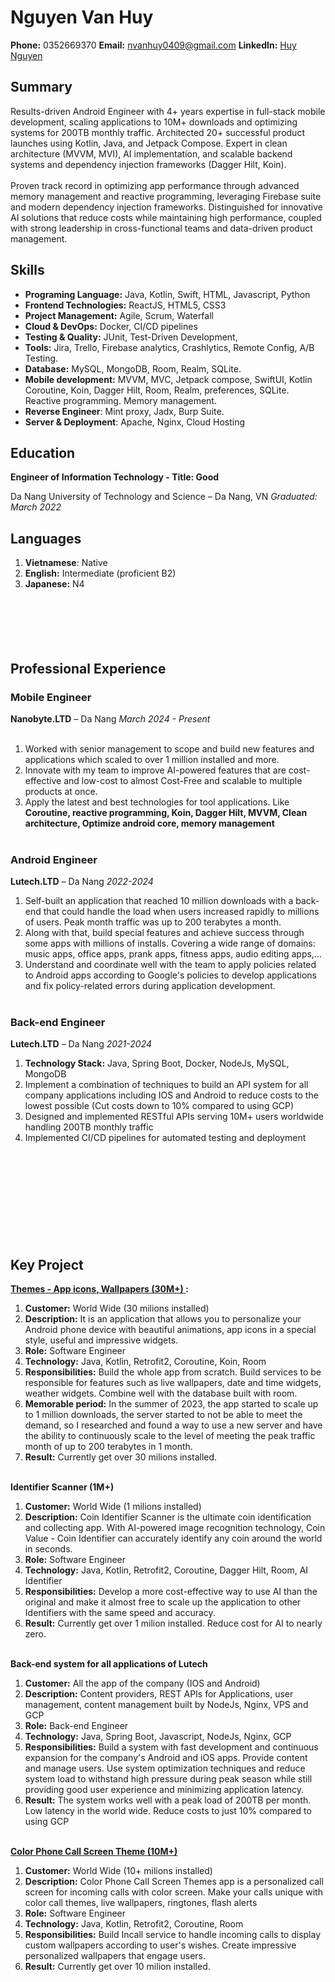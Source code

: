 # Nguyen Van Huy
 
**Phone:** 0352669370
**Email:** nvanhuy0409@gmail.com
**LinkedIn:** [Huy Nguyen](https://www.linkedin.com/in/huy-nguy%E1%BB%85n-3b43a0221/)

## Summary

Results-driven Android Engineer with 4+ years expertise in full-stack mobile development, scaling applications to 10M+ downloads and optimizing systems for 200TB monthly traffic. Architected 20+ successful product launches using Kotlin, Java, and Jetpack Compose. Expert in clean architecture (MVVM, MVI), AI implementation, and scalable backend systems and dependency injection frameworks (Dagger Hilt, Koin).
 <br></br>
 Proven track record in optimizing app performance through advanced memory management and reactive programming, leveraging Firebase suite and modern dependency injection frameworks. Distinguished for innovative AI solutions that reduce costs while maintaining high performance, coupled with strong leadership in cross-functional teams and data-driven product management.

## Skills
- **Programing Language:** Java, Kotlin, Swift, HTML, Javascript, Python
- **Frontend Technologies:** ReactJS, HTML5, CSS3
- **Project Management:** Agile, Scrum, Waterfall
- **Cloud & DevOps:** Docker, CI/CD pipelines
- **Testing & Quality:** JUnit, Test-Driven Development, 
- **Tools:** Jira, Trello, Firebase analytics, Crashlytics, Remote Config, A/B Testing.
- **Database:** MySQL, MongoDB, Room, Realm, SQLite.
- **Mobile development:** MVVM, MVC, Jetpack compose, SwiftUI, Kotlin Coroutine, Koin, Dagger Hilt, Room, Realm, preferences, SQLite. Reactive programming. Memory management. 
- **Reverse Engineer**: Mint proxy, Jadx, Burp Suite.
- **Server & Deployment**: Apache, Nginx, Cloud Hosting
## Education

**Engineer of Information Technology - Title: Good**

Da Nang University of Technology and Science – Da Nang, VN
*Graduated: March 2022*

## Languages

1. **Vietnamese**: Native
1. **English:** Intermediate (proficient B2)
1. **Japanese:** N4
<br></br>
<br></br>
<br></br>
## Professional Experience

### Mobile Engineer
**Nanobyte.LTD** – Da Nang
*March 2024 - Present*
<br></br>
1. Worked with senior management to scope and build new features and applications which scaled to over 1 million installed and more.
1. Innovate with my team to improve AI-powered features that are cost-effective and low-cost to almost Cost-Free and scalable to multiple products at once.
1. Apply the latest and best technologies for tool applications. Like <b>Coroutine, reactive programming, Koin, Dagger Hilt, MVVM, Clean architecture, Optimize android core, memory management </b>
<br></br>


### Android Engineer
**Lutech.LTD** – Da Nang
*2022-2024*
1. Self-built an application that reached 10 million downloads with a back-end that could handle the load when users increased rapidly to millions of users. Peak month traffic was up to 200 terabytes a month.
1. Along with that, build special features and achieve success through some apps with millions of installs. Covering a wide range of domains: music apps, office apps, prank apps, fitness apps, audio editing apps,...
1. Understand and coordinate well with the team to apply policies related to Android apps according to Google's policies to develop applications and fix policy-related errors during application development.
<br></br>


### Back-end Engineer
**Lutech.LTD** – Da Nang
*2021-2024*
1. **Technology Stack:** Java, Spring Boot, Docker, NodeJs, MySQL, MongoDB
1. Implement a combination of techniques to build an API system for all company applications including IOS and Android to reduce costs to the lowest possible (Cut costs down to 10% compared to using GCP)
1. Designed and implemented RESTful APIs serving 10M+ users worldwide handling 200TB monthly traffic
1. Implemented CI/CD pipelines for automated testing and deployment
<br></br>
<br></br>
<br></br>
<br></br>
<br></br>

## Key Project

**[**Themes - App icons, Wallpapers (30M+)** ](https://play.google.com/store/apps/details?id=com.lutech.theme):**

1. **Customer:** World Wide (30 milions installed) 
1. **Description:** It is an application that allows you to personalize your Android phone device with beautiful animations, app icons in a special style, useful and impressive widgets.
1. **Role:** Software Engineer
1. **Technology:** Java, Kotlin, Retrofit2, Coroutine, Koin, Room
1. **Responsibilities:** Build the whole app from scratch. Build services to be responsible for features such as live wallpapers, date and time widgets, weather widgets. Combine well with the database built with room. 
1. **Memorable period:** In the summer of 2023, the app started to scale up to 1 million downloads, the server started to not be able to meet the demand, so I researched and found a way to use a new server and have the ability to continuously scale to the level of meeting the peak traffic month of up to 200 terabytes in 1 month. 
1. **Result:** Currently get over 30 milions installed.
<br></br>

**Identifier Scanner (1M+)** 

1. **Customer:** World Wide (1 milions installed) 
1. **Description:** Coin Identifier Scanner is the ultimate coin identification and collecting app. With AI-powered image recognition technology, Coin Value - Coin Identifier can accurately identify any coin around the world in seconds.
1. **Role:** Software Engineer
1. **Technology:** Java, Kotlin, Retrofit2, Coroutine, Dagger Hilt, Room, AI Identifier
1. **Responsibilities:**  Develop a more cost-effective way to use AI than the original and make it almost free to scale up the application to other Identifiers with the same speed and accuracy.
1. **Result:** Currently get over 1 milion installed. Reduce cost for AI to nearly zero.
<br></br>

**Back-end system for all applications of Lutech**

1. **Customer:** All the app of the company (IOS and Android) 
1. **Description:** Content providers, REST APIs for Applications, user management, content management built by NodeJs, Nginx, VPS and GCP
1. **Role:** Back-end Engineer
1. **Technology:** Java, Spring Boot, Javascript, NodeJs, Nginx, GCP
1. **Responsibilities:** Build a system with fast development and continuous expansion for the company's Android and iOS apps. Provide content and manage users. 
Use system optimization techniques and reduce system load to withstand high pressure during peak season while still providing good user experience and minimizing application latency.
1. **Result:** The system works well with a peak load of 200TB per month. Low latency in the world wide. Reduce costs to just 10% compared to using GCP
<br></br>

[**Color Phone Call Screen Theme (10M+)**](https://play.google.com/store/apps/details?id=com.lutech.callcolor)

1. **Customer:** World Wide (10+ milions installed) 
1. **Description:** Color Phone Call Screen Themes app is a personalized call screen for incoming calls with color screen. Make your calls unique with color call themes, live wallpapers, ringtones, flash alerts
1. **Role:** Software Engineer
1. **Technology:** Java, Kotlin, Retrofit2, Coroutine, Room
1. **Responsibilities:**  Build Incall service to handle incoming calls to display custom wallpapers according to user's wishes. Create impressive personalized wallpapers that engage users.
1. **Result:** Currently get over 10 milion installed.






